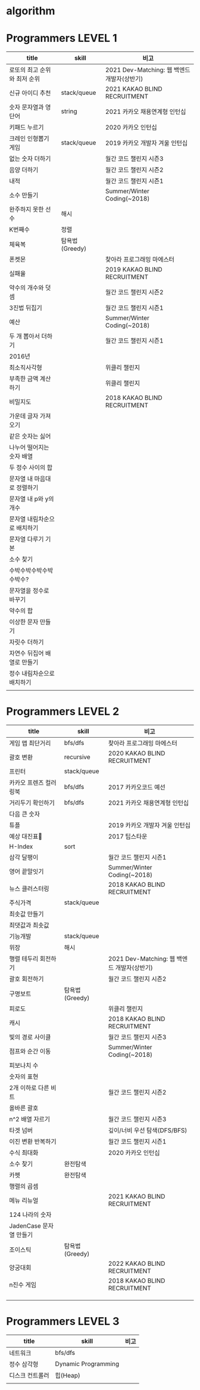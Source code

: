 # algorithm

# **Programmers LEVEL 1**

| title                        | skill          | 비고                                        |
| ---------------------------- | -------------- | ------------------------------------------- |
| 로또의 최고 순위와 최저 순위 |                | 2021 Dev-Matching: 웹 백엔드 개발자(상반기) |
| 신규 아이디 추천             | stack/queue    | 2021 KAKAO BLIND RECRUITMENT                |
| 숫자 문자열과 영단어         | string         | 2021 카카오 채용연계형 인턴십               |
| 키패드 누르기                |                | 2020 카카오 인턴십                          |
| 크레인 인형뽑기 게임         | stack/queue    | 2019 카카오 개발자 겨울 인턴십              |
| 없는 숫자 더하기             |                | 월간 코드 챌린지 시즌3                      |
| 음양 더하기                  |                | 월간 코드 챌린지 시즌2                      |
| 내적                         |                | 월간 코드 챌린지 시즌1                      |
| 소수 만들기                  |                | Summer/Winter Coding(~2018)                 |
| 완주하지 못한 선수           | 해시           |                                             |
| K번째수                      | 정렬           |                                             |
| 체육복                       | 탐욕법(Greedy) |                                             |
| 폰켓몬                       |                | 찾아라 프로그래밍 마에스터                  |
| 실패율                       |                | 2019 KAKAO BLIND RECRUITMENT                |
| 약수의 개수와 덧셈           |                | 월간 코드 챌린지 시즌2                      |
| 3진법 뒤집기                 |                | 월간 코드 챌린지 시즌1                      |
| 예산                         |                | Summer/Winter Coding(~2018)                 |
| 두 개 뽑아서 더하기          |                | 월간 코드 챌린지 시즌1                      |
| 2016년                       |                |                                             |
| 최소직사각형                 |                | 위클리 챌린지                               |
| 부족한 금액 계산하기         |                | 위클리 챌린지                               |
| 비밀지도                     |                | 2018 KAKAO BLIND RECRUITMENT                |
| 가운데 글자 가져오기         |                |                                             |
| 같은 숫자는 싫어             |                |                                             |
| 나누어 떨어지는 숫자 배열    |                |                                             |
| 두 정수 사이의 합            |                |                                             |
| 문자열 내 마음대로 정렬하기  |                |                                             |
| 문자열 내 p와 y의 개수       |                |                                             |
| 문자열 내림차순으로 배치하기 |                |                                             |
| 문자열 다루기 기본           |                |                                             |
| 소수 찾기                    |                |                                             |
| 수박수박수박수박수박수?      |                |                                             |
| 문자열을 정수로 바꾸기       |                |                                             |
| 약수의 합                    |                |                                             |
| 이상한 문자 만들기           |                |                                             |
| 자릿수 더하기                |                |                                             |
| 자연수 뒤집어 배열로 만들기  |                |                                             |
| 정수 내림차순으로 배치하기   |                |                                             |
|                              |                |                                             |

# **Programmers LEVEL 2**

| title                   | skill          | 비고                                        |
| ----------------------- | -------------- | ------------------------------------------- |
| 게임 맵 최단거리        | bfs/dfs        | 찾아라 프로그래밍 마에스터                  |
| 괄호 변환               | recursive      | 2020 KAKAO BLIND RECRUITMENT                |
| 프린터                  | stack/queue    |                                             |
| 카카오 프렌즈 컬러링북  | bfs/dfs        | 2017 카카오코드 예선                        |
| 거리두기 확인하기       | bfs/dfs        | 2021 카카오 채용연계형 인턴십               |
| 다음 큰 숫자            |                |                                             |
| 튜플                    |                | 2019 카카오 개발자 겨울 인턴십              |
| 예상 대진표             |                | 2017 팁스타운                               |
| H-Index                 | sort           |                                             |
| 삼각 달팽이             |                | 월간 코드 챌린지 시즌1                      |
| 영어 끝말잇기           |                | Summer/Winter Coding(~2018)                 |
| 뉴스 클러스터링         |                | 2018 KAKAO BLIND RECRUITMENT                |
| 주식가격                | stack/queue    |                                             |
| 최솟값 만들기           |                |                                             |
| 최댓값과 최솟값         |                |                                             |
| 기능개발                | stack/queue    |                                             |
| 위장                    | 해시           |                                             |
| 행렬 테두리 회전하기    |                | 2021 Dev-Matching: 웹 백엔드 개발자(상반기) |
| 괄호 회전하기           |                | 월간 코드 챌린지 시즌2                      |
| 구명보트                | 탐욕법(Greedy) |                                             |
| 피로도                  |                | 위클리 챌린지                               |
| 캐시                    |                | 2018 KAKAO BLIND RECRUITMENT                |
| 빛의 경로 사이클        |                | 월간 코드 챌린지 시즌3                      |
| 점프와 순간 이동        |                | Summer/Winter Coding(~2018)                 |
| 피보나치 수             |                |                                             |
| 숫자의 표현             |                |                                             |
| 2개 이하로 다른 비트    |                | 월간 코드 챌린지 시즌2                      |
| 올바른 괄호             |                |                                             |
| n^2 배열 자르기         |                | 월간 코드 챌린지 시즌3                      |
| 타겟 넘버               |                | 깊이/너비 우선 탐색(DFS/BFS)                |
| 이진 변환 반복하기      |                | 월간 코드 챌린지 시즌1                      |
| 수식 최대화             |                | 2020 카카오 인턴십                          |
| 소수 찾기               | 완전탐색       |                                             |
| 카펫                    | 완전탐색       |                                             |
| 행렬의 곱셈             |                |                                             |
| 메뉴 리뉴얼             |                | 2021 KAKAO BLIND RECRUITMENT                |
| 124 나라의 숫자         |                |                                             |
| JadenCase 문자열 만들기 |                |                                             |
| 조이스틱                | 탐욕법(Greedy) |                                             |
| 양궁대회                |                | 2022 KAKAO BLIND RECRUITMENT                |
| n진수 게임              |                | 2018 KAKAO BLIND RECRUITMENT                |
|                         |                |                                             |
|                         |                |                                             |
|                         |                |                                             |

# **Programmers LEVEL 3**

| title           | skill               | 비고 |
| --------------- | ------------------- | ---- |
| 네트워크        | bfs/dfs             |      |
| 정수 삼각형     | Dynamic Programming |      |
| 디스크 컨트롤러 | 힙(Heap)            |      |
|                 |                     |      |
